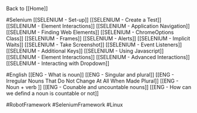 Back to [[Home]]

#Selenium 
[[SELENIUM - Set-up]]
[[SELENIUM - Create a Test]]
[[SELENIUM - Element Interactions]]
[[SELENIUM - Application Navigation]]
[[SELENIUM - Finding Web Elements]]
[[SELENIUM - ChromeOptions Class]]
[[SELENIUM - Frames]]
[[SELENIUM - Alerts]]
[[SELENIUM - Implicit Waits]]
[[SELENIUM - Take Screenshot]]
[[SELENIUM - Event Listeners]]
[[SELENIUM - Additional Keys]]
[[SELENIUM - Using Javascript]]
[[SELENIUM - Element Interactions]]
[[SELENIUM - Advanced Interactions]]
[[SELENIUM - Interacting with Dropdown]]

#English 
[[ENG - What is noun]]
[[ENG - Singular and plural]]
[[ENG - Irregular Nouns That Do Not Change At All When Made Plural]]
[[ENG - Noun + verb ]]
[[ENG - Counable and uncountable nouns]]
[[ENG - How can we defind a noun is countable or not]]

#RobotFramework
#SeleniumFramework 
#Linux

